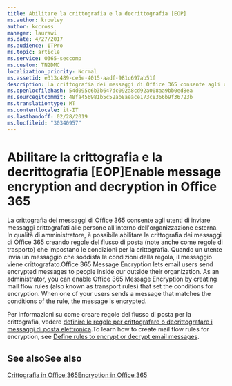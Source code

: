 ```yaml
---
title: Abilitare la crittografia e la decrittografia [EOP]
ms.author: krowley
author: kccross
manager: laurawi
ms.date: 4/27/2017
ms.audience: ITPro
ms.topic: article
ms.service: O365-seccomp
ms.custom: TN2DMC
localization_priority: Normal
ms.assetid: e313c489-ce5e-4015-aadf-981c697ab51f
description: La crittografia dei messaggi di Office 365 consente agli utenti di inviare messaggi crittografati alle persone all'interno dell'organizzazione esterna. In qualità di amministratore, è possibile abilitare la crittografia dei messaggi di Office 365 creando regole del flusso di posta (regole di trasporto) che impostano le condizioni per la crittografia.
ms.openlocfilehash: 54d095c6b3b647dc092a8cd92a008aa9bb0ed8ea
ms.sourcegitcommit: 48fa456981b5c52ab8aeace173c8366b9f36723b
ms.translationtype: MT
ms.contentlocale: it-IT
ms.lasthandoff: 02/28/2019
ms.locfileid: "30340957"
---
```

# <a name="enable-message-encryption-and-decryption-in-office-365"></a><span data-ttu-id="82c28-104">Abilitare la crittografia e la decrittografia [EOP]</span><span class="sxs-lookup"><span data-stu-id="82c28-104">Enable message encryption and decryption in Office 365</span></span>

<span data-ttu-id="82c28-p102">La crittografia dei messaggi di Office 365 consente agli utenti di inviare messaggi crittografati alle persone all'interno dell'organizzazione esterna. In qualità di amministratore, è possibile abilitare la crittografia dei messaggi di Office 365 creando regole del flusso di posta (note anche come regole di trasporto) che impostano le condizioni per la crittografia. Quando un utente invia un messaggio che soddisfa le condizioni della regola, il messaggio viene crittografato.</span><span class="sxs-lookup"><span data-stu-id="82c28-p102">Office 365 Message Encryption lets email users send encrypted messages to people inside our outside their organization. As an administrator, you can enable Office 365 Message Encryption by creating mail flow rules (also known as transport rules) that set the conditions for encryption. When one of your users sends a message that matches the conditions of the rule, the message is encrypted.</span></span>
  
<span data-ttu-id="82c28-108">Per informazioni su come creare regole del flusso di posta per la crittografia, vedere [definire le regole per crittografare o decrittografare i messaggi di posta elettronica](https://go.microsoft.com/fwlink/p/?LinkID=402846).</span><span class="sxs-lookup"><span data-stu-id="82c28-108">To learn how to create mail flow rules for encryption, see [Define rules to encrypt or decrypt email messages](https://go.microsoft.com/fwlink/p/?LinkID=402846).</span></span>
  
## <a name="see-also"></a><span data-ttu-id="82c28-109">See also</span><span class="sxs-lookup"><span data-stu-id="82c28-109">See also</span></span>

[<span data-ttu-id="82c28-110">Crittografia in Office 365</span><span class="sxs-lookup"><span data-stu-id="82c28-110">Encryption in Office 365</span></span>](https://go.microsoft.com/fwlink/p/?LinkID=392525)

